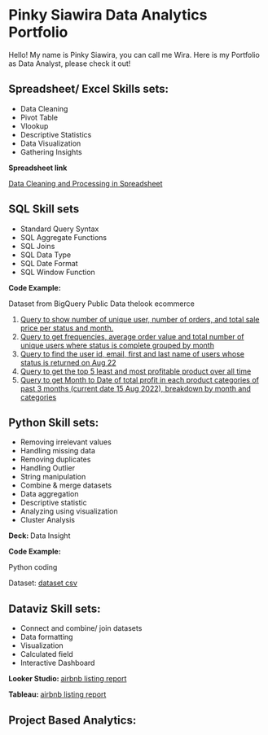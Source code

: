 # Pinky Siawira Data Analytics Portfolio
Hello! My name is Pinky Siawira, you can call me Wira. Here is my Portfolio as Data Analyst, please check it out!

## Spreadsheet/ Excel Skills sets:
- Data Cleaning
- Pivot Table
- Vlookup
- Descriptive Statistics
- Data Visualization
- Gathering Insights

<b> Spreadsheet link </b>

[Data Cleaning and Processing in Spreadsheet](https://console.cloud.google.com/bigquery?sq=728375418378:2f353bc9b2d2443da123f553dcbebf39)

## SQL Skill sets
- Standard Query Syntax
- SQL Aggregate Functions
- SQL Joins
- SQL Data Type
- SQL Date Format
- SQL Window Function

<b> Code Example: </b>

Dataset from BigQuery Public Data thelook ecommerce

1. [Query to show number of unique user, number of orders, and total sale price per status and month.](https://console.cloud.google.com/bigquery?sq=923583651980:eac2fcc0ae7f45e894ce683107225978)
2. [Query to get frequencies, average order value and total number of unique users where status is complete grouped by month](https://console.cloud.google.com/bigquery?sq=923583651980:710cb9fa5af04e1a9957278211b9480b)
3. [Query to find the user id, email, first and last name of users whose status is returned on Aug 22](https://console.cloud.google.com/bigquery?sq=923583651980:4680d36ca0c34d0e9f1e4a7cf551eb9b)
4. [Query to get the top 5 least and most profitable product over all time](https://console.cloud.google.com/bigquery?sq=923583651980:47e5d8f128ae4bc7838b30a5fea999f1)
5. [Query to get Month to Date of total profit in each product categories of past 3 months (current date 15 Aug 2022), breakdown by month and categories](https://console.cloud.google.com/bigquery?sq=923583651980:d40d8b92a2f045d080483608d9d98271)


## Python Skill sets:
- Removing irrelevant values
- Handling missing data
- Removing duplicates
- Handling Outlier
- String manipulation
- Combine & merge datasets
- Data aggregation
- Descriptive statistic
- Analyzing using visualization
- Cluster Analysis

<b> Deck: </b>
Data Insight 

<b> Code Example: </b>

Python coding 

Dataset: [dataset csv](https://drive.google.com/drive/folders/1a3n7ssn8FWUaJLuzmvXOJgMeCsOrB_AH?usp=share_link)

## Dataviz Skill sets:
- Connect and combine/ join datasets
- Data formatting
- Visualization
- Calculated field
- Interactive Dashboard

<b> Looker Studio: </b>
[airbnb listing report](https://datastudio.google.com/reporting/e5e19f66-e202-43a0-aa91-f7d9bd5fc93c)

<b> Tableau: </b>
[airbnb listing report](https://public.tableau.com/views/W10W11_AUG222_Pinky_Siawira_intermediate_Tableau/Dashboard1?:language=en-US&:display_count=n&:origin=viz_share_link)

## Project Based Analytics:


